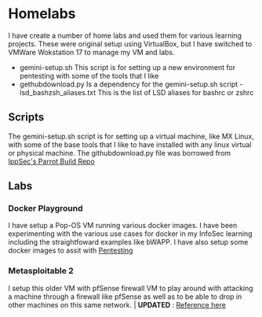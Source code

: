 # Homelabs

I have create a number of home labs and used them for various learning projects.  These were original setup using VirtualBox, but I have switched to VMWare Wokstation 17 to manage my VM and labs.

- gemini-setup.sh
This script is for setting up a new environment for pentesting with some of the tools that I like
- gethubdownload.py
Is a dependency for the gemini-setup.sh script
-lsd_bashzsh_aliases.txt
This is the list of LSD aliases for bashrc or zshrc

## Scripts
The gemini-setup.sh script is for setting up a virtual machine, like MX Linux, with some of the base tools that I like to have installed with any linux virtual or physical machine.  The githubdownload.py file was borrowed from [IppSec's Parrot Build Repo](https://github.com/IppSec/parrot-build)
## Labs

### Docker Playground
I have setup a Pop-OS VM running various docker images.  I have been experimenting with the various use cases for docker in my InfoSec learning including the straightfoward examples like bWAPP.  I have also setup some docker images to assit with [Pentesting](https://blog.ropnop.com/docker-for-pentesters/)

### Metasploitable 2
I setup this older VM with pfSense firewall VM to play around with attacking a machine through a firewall like pfSense as well as to be able to drop in other machines on this same network.  | **UPDATED** : [Reference here](https://github.com/Nexxsys/PandI/blob/main/InfoSec%20Projects/README.md)
